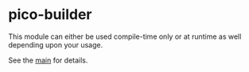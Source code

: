 # pico-builder

This module can either be used compile-time only or at runtime as well depending upon your usage.

See the [main](../README.md) for details.
